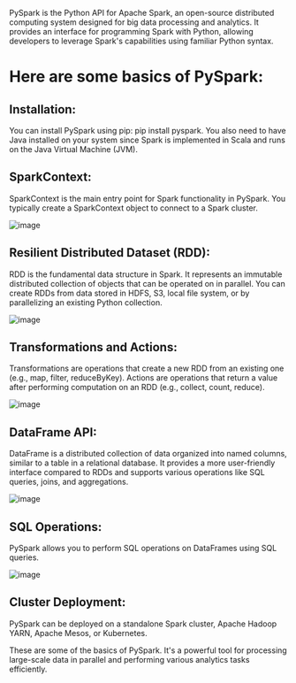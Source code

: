 PySpark is the Python API for Apache Spark, an open-source distributed computing system designed for big data processing and analytics. It provides an interface for programming Spark with Python, allowing developers to leverage Spark's capabilities using familiar Python syntax.

# Here are some basics of PySpark:

## Installation:

You can install PySpark using pip: pip install pyspark.
You also need to have Java installed on your system since Spark is implemented in Scala and runs on the Java Virtual Machine (JVM).

## SparkContext:

SparkContext is the main entry point for Spark functionality in PySpark.
You typically create a SparkContext object to connect to a Spark cluster.

![image](https://github.com/sudh29/Interview_Questions/assets/73557822/970fe9ec-0f3e-4343-a97e-45d9c752dc03)

## Resilient Distributed Dataset (RDD):

RDD is the fundamental data structure in Spark. It represents an immutable distributed collection of objects that can be operated on in parallel.
You can create RDDs from data stored in HDFS, S3, local file system, or by parallelizing an existing Python collection.

![image](https://github.com/sudh29/Interview_Questions/assets/73557822/c0cca40b-abdd-40a8-899d-25439ab74e06)

## Transformations and Actions:

Transformations are operations that create a new RDD from an existing one (e.g., map, filter, reduceByKey).
Actions are operations that return a value after performing computation on an RDD (e.g., collect, count, reduce).

![image](https://github.com/sudh29/Interview_Questions/assets/73557822/60af11ae-8250-4394-b1b1-451569ee51df)

## DataFrame API:

DataFrame is a distributed collection of data organized into named columns, similar to a table in a relational database.
It provides a more user-friendly interface compared to RDDs and supports various operations like SQL queries, joins, and aggregations.

![image](https://github.com/sudh29/Interview_Questions/assets/73557822/cb7b7a45-b40c-4c14-b157-187327a05447)

## SQL Operations:

PySpark allows you to perform SQL operations on DataFrames using SQL queries.

![image](https://github.com/sudh29/Interview_Questions/assets/73557822/aebd4439-001e-4425-9a53-b99413742717)

## Cluster Deployment:

PySpark can be deployed on a standalone Spark cluster, Apache Hadoop YARN, Apache Mesos, or Kubernetes.

These are some of the basics of PySpark. It's a powerful tool for processing large-scale data in parallel and performing various analytics tasks efficiently.




